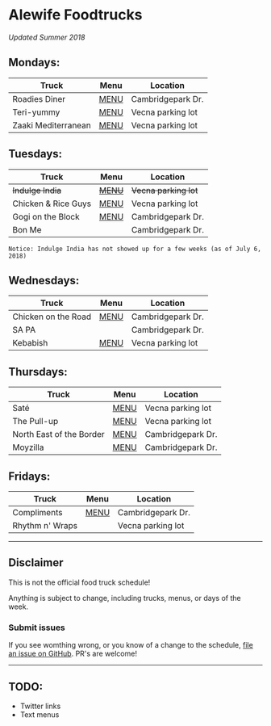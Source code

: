 # Alewife Foodtrucks
*Updated Summer 2018*

## Mondays:

| Truck               | Menu                            | Location          |
| ------------------- | ------------------------------- | ----------------- |
| Roadies Diner       | [MENU](menus/roadies-diner.jpg) | Cambridgepark Dr. |
| Teri-yummy          | [MENU](menus/teri-yummy.jpg)    | Vecna parking lot |
| Zaaki Mediterranean | [MENU](menus/zaaki.jpg)         | Vecna parking lot |

## Tuesdays:

| Truck               | Menu                                    | Location              |
| ------------------- | --------------------------------------- | --------------------- |
| ~~Indulge India~~   | ~~[MENU](menus/indulge-india.jpg)~~     | ~~Vecna parking lot~~ |
| Chicken & Rice Guys | [MENU](menus/chicken-and-rice-guys.jpg) | Vecna parking lot     |
| Gogi on the Block   | [MENU](menus/gogi-on-the-block.jpg)     | Cambridgepark Dr.     |
| Bon Me              |                                         | Cambridgepark Dr.     |

    Notice: Indulge India has not showed up for a few weeks (as of July 6, 2018)

## Wednesdays:

| Truck               | Menu                                  | Location          |
| ------------------- | ------------------------------------- | ----------------- |
| Chicken on the Road | [MENU](menus/chicken-on-the-road.jpg) | Cambridgepark Dr. |
| SA PA               |                                       | Cambridgepark Dr. |
| Kebabish            | [MENU](menus/kebabish.jpg)            | Vecna parking lot |

## Thursdays:

| Truck                    | Menu                                      | Location          |
| ------------------------ | ----------------------------------------- | ----------------- |
| Saté                     | [MENU](menus/sate.jpg)                    | Vecna parking lot |
| The Pull-up              | [MENU](menus/the-pull-up.jpg)             | Vecna parking lot |
| North East of the Border | [MENU](menus/northeast-of-the-border.jpg) | Cambridgepark Dr. |
| Moyzilla                 | [MENU](menus/moyzilla.jpg)                | Cambridgepark Dr. |

## Fridays:

| Truck           | Menu                          | Location          |
| --------------- | ----------------------------- | ----------------- |
| Compliments     | [MENU](menus/compliments.jpg) | Cambridgepark Dr. |
| Rhythm n' Wraps |                               | Vecna parking lot |

---

## Disclaimer
This is not the official food truck schedule!

Anything is subject to change, including trucks, menus, or days of the week.

### Submit issues
If you see womthing wrong, or you know of a change to the schedule, [file an issue on GitHub](https://github.com/Jexordexan/alewife-foodtrucks/issues). PR's are welcome!

---

## TODO:

- Twitter links
- Text menus

